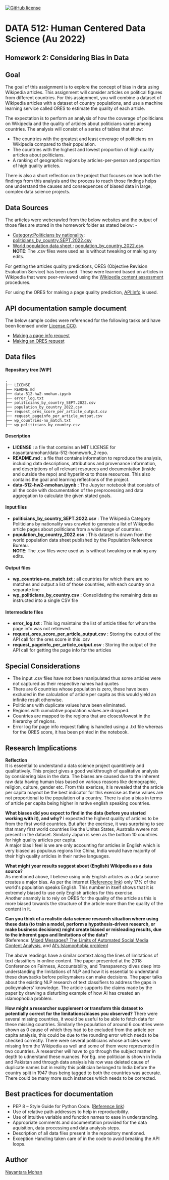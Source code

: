 [![GitHub license](https://img.shields.io/github/license/nayantaramohan/data-512-homework_2)](https://github.com/nayantaramohan/data-512-homework_2/blob/main/LICENSE)

# DATA 512: Human Centered Data Science (Au 2022)
## Homework 2: Considering Bias in Data
## Goal

The goal of this assignment is to explore the concept of bias in data using Wikipedia articles. This assignment will consider articles on political figures from different countries. For this assignment, you will combine a dataset of Wikipedia articles with a dataset of country populations, and use a machine learning service called ORES to estimate the quality of each article.    

The expectation is to perform an analysis of how the coverage of politicians on Wikipedia and the quality of articles about politicians varies among countries. The analysis will consist of a series of tables that show:  
- The countries with the greatest and least coverage of politicians on Wikipedia compared to their population.
- The countries with the highest and lowest proportion of high quality articles about politicians.
- A ranking of geographic regions by articles-per-person and proportion of high quality articles.  

There is also a short reflection on the project that focuses on how both the findings from this analysis and the process to reach those findings helps one understand the causes and consequences of biased data in large, complex data science projects.

## Data Sources
The articles were webcrawled from the below websites and the output of those files are stored in the homework folder as stated below: -
- [Category:Politicians by nationality](https://en.wikipedia.org/wiki/Category:Politicians_by_nationality): [politicians_by_country.SEPT.2022.csv](https://docs.google.com/spreadsheets/u/0/d/1Y4vSTYENgNE5KltqKZqnRQQBQZN5c8uKbSM4QTt8QGg/edit)
- [World population data sheet ](https://www.prb.org/international/indicator/population/table/): [population_by_country_2022.csv](https://docs.google.com/spreadsheets/u/0/d/1POuZDfA1sRooBq9e1RNukxyzHZZ-nQ2r6H5NcXhsMPU/edit).   
**NOTE**: The .csv files were used as is without tweaking or making any edits.   

For getting the articles quality predictions, ORES (Objective Revision Evaluation Service) has been used.
These were learned based on articles in Wikipedia that were peer-reviewed using the [Wikipedia content assessment](https://en.wikipedia.org/wiki/Wikipedia:Content_assessment) procedures.

For using the ORES for making a page quality prediction, [API:Info](https://www.mediawiki.org/wiki/API:Info) is used.  

## API documentation sample document
The below sample codes were referenced for the following tasks and have been licensed under [License CC0](https://creativecommons.org/share-your-work/public-domain/cc0/). 
- [Making a page info request](https://drive.google.com/file/d/1Z8DqXpHmNUJ3RD7e-OOwx2WYJPIYjUPp/view?usp=sharing)
- [Making an ORES request](https://drive.google.com/file/d/1rZdBrtCe9XO4IkDWqm0A2RA-HfZCsqHh/view?usp=sharing)

## Data files

#### Repository tree [WIP]
```
.
├── LICENSE
├── README.md
├── data-512-hw2-nmohan.ipynb
├── error_log.txt
├── politicians_by_country_SEPT.2022.csv
├── population_by_country_2022.csv
├── request_ores_score_per_article_output.csv
├── request_pageinfo_per_article_output.csv
├── wp_countries-no_match.txt
├── wp_politicians_by_country.csv
```
#### Description
- **LICENSE** : a file that contains an MIT LICENSE for nayantaramohan/data-512-homework_2 repo.
- **README.md** : a file that contains information to reproduce the analysis, including data descriptions, attributions and provenance information, and descriptions of all relevant resources and documentation (inside and outside the repo) and hyperlinks to those resources. This also contains the goal and learning reflections of the project.
- **data-512-hw2-nmohan.ipynb** : The Jupyter notebook that consists of all the code with documentation of the preprocessing and data aggregation to calculate the given stated goals. 

#### Input files
- **politicians_by_country_SEPT.2022.csv** : The Wikipedia Category Politicians by nationality was crawled to generate a list of Wikipedia article pages about politicians from a wide range of countries.
- **population_by_country_2022.csv** : This dataset is drawn from the world population data sheet published by the Population Reference Bureau.  
**NOTE**: The .csv files were used as is without tweaking or making any edits.  

#### Output files
- **wp_countries-no_match.txt** : all countries for which there are no matches and output a list of those countries, with each country on a separate line
- **wp_politicians_by_country.csv** : Consolidating the remaining data as instructed into a single CSV file

#### Intermediate files
- **error_log.txt** : This log maintains the list of article titles for whom the page info was not retrieved.
- **request_ores_score_per_article_output.csv** : Storing the output of the API call for the ores score in this .csv
- **request_pageinfo_per_article_output.csv** : Storing the output of the API call for getting the page info for the articles

## Special Considerations
- The input .csv files have not been manipulated thus some articles were not captured as their respective names had quotes
- There are 6 countries whose population is zero, these have been excluded in the calculation of article per capita as this would yield an infinite result otherwise.
- Politicians with duplicate values have been eliminated.
- Regions with cumulative population values are dropped.
- Countries are mapped to the regions that are closest/lowest in the hierarchy of regions.
- Error log for page info request failing is handled using a .txt file whereas for the ORES score, it has been printed in the notebook. 

## Research Implications
 
**Reflection**  
It is essential to understand a data science project quantitively and qualitatively. This project gives a good walkthrough of qualitative analysis by considering bias in the data. The biases are caused due to the inherent raw data having human bias based on various reasons like demographic, religion, culture, gender etc. From this exericse, it is revealed that the article per capita maynot be the best indicator for this exercise as these values are not proportional to the population of a country. There is also a bias in terms of article per capita being higher in native english speaking countries.   

**What biases did you expect to find in the data (before you started working with it), and why?**
I expected the highest quality of articles to be from the first world countries. But after the exericse, it was surprising to see that many first world countries like the Unites States, Australia wwere not present in the dataset. Similarly Japan is seen as the bottom 10 countries for high quality articles per capita.     
A major bias I feel is we are only accounting for articles in English which is very biased as populous regions like China, India would have majority of their high quality articles in their native languages.    

**What might your results suggest about (English) Wikipedia as a data source?**  
As mentioned above, I believe using only English articles as a data source creates a major bias. As per the internet ([Reference link](https://preply.com/en/blog/english-language-statistics/)) only 17% of the world's population speaks English. This number in itself shows that it is extremely biased to use only English articles for this exercise.   
Another anamoly is to rely on ORES for the quality of the article as this is more biased towards the structure of the article more than the quality of the content in it.   

**Can you think of a realistic data science research situation where using these data (to train a model, perform a hypothesis-driven research, or make business decisions) might create biased or misleading results, due to the inherent gaps and limitations of the data?**  
(Reference: [Mixed Messages? The Limits of Automated Social Media Content Analysis.](https://cdt.org/wp-content/uploads/2017/12/FAT-conference-draft-2018.pdf) and [AI’s Islamophobia problem](https://www.vox.com/future-perfect/22672414/ai-artificial-intelligence-gpt-3-bias-muslim))  

The above readings have a similar context along the lines of limitations of text classifiers in online content. The paper presented at the 2018 Conference on Fairness, Accountability, and Transparency dives deep into understanding the limitations of NLP and how it is essential to understand these drawbacks before policymakers can make decisions. The paper talks about the existing NLP research of text classifiers to address the gaps in policymakers' knowledge. The article supports the claims made by the paper by drawing a disturbing example of how AI has created an islamophobia problem.   

**How might a researcher supplement or transform this dataset to potentially correct for the limitations/biases you observed?**
There were several missing countries, it would be useful to be able to fetch data for these missing countries. Similarly the population of around 6 countries were shown as 0 cause of which they had to be excluded from the article per capita analysis, this could be due to the rounding error which needs to be checked correctly. There were several politicians whose articles were missing from the Wikipedia as well and some of them were represented in two countries. A researcher will have to go through the subject matter in depth to udnerstand these nuances. For Eg. one politician is shown in India and Pakistan and through data analysis his row was deleted cause of duplicate names but in reality this politician belonged to India before the country split in 1947 thus being tagged to both the countries was accurate. There could be many more such instances which needs to be corrected. 

## Best practices for documentation
- PEP 8 – Style Guide for Python Code. ([Reference link](https://peps.python.org/pep-0008/))
- Use of relative path addresses to help in reproducibility.
- Use of intuitive variable and function names to ease in understanding.
- Appropriate comments and documentation provided for the data aquisition, data processing and data analysis steps.
- Description of all data files present in the repository mentioned.
- Exception Handling taken care of in the code to avoid breaking the API loops.

## Author
[Nayantara Mohan](https://github.com/nayantaramohan) 
